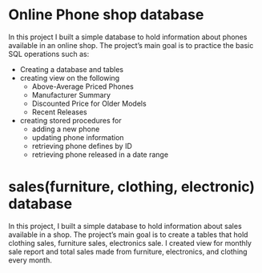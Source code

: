 # Online Phone shop database
In this project I built a simple database to hold information about phones available in an online shop.
The project’s main goal is to practice the basic SQL operations such as:

- Creating a database and tables
- creating view on the following
  - Above-Average Priced Phones
  - Manufacturer Summary
  - Discounted Price for Older Models
  - Recent Releases
- creating stored procedures for
   - adding a new phone
   - updating phone information
   - retrieving phone defines by ID
   - retrieving phone released in a date range
 
# sales(furniture, clothing, electronic) database
In this project, I built a simple database to hold information about sales available in a shop. The project’s 
main goal is to create a tables that hold clothing sales, furniture sales, electronics sale.
I created view for monthly sale report and total sales made from furniture, electronics, and clothing every month.


 

